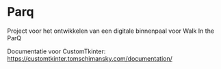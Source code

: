 # Parq

Project voor het ontwikkelen van een digitale binnenpaal voor Walk In the ParQ

Documentatie voor CustomTkinter: https://customtkinter.tomschimansky.com/documentation/
